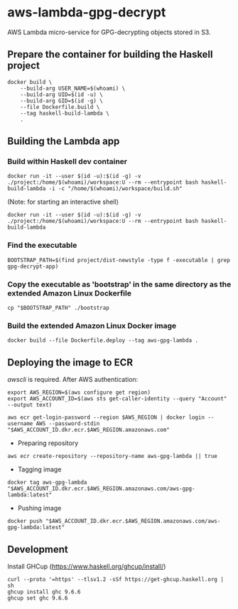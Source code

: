 # aws-lambda-gpg-decrypt

AWS Lambda micro-service for GPG-decrypting objects stored in S3.

## Prepare the container for building the Haskell project

```shell
docker build \
    --build-arg USER_NAME=$(whoami) \
    --build-arg UID=$(id -u) \
    --build-arg GID=$(id -g) \
    --file Dockerfile.build \
    --tag haskell-build-lambda \
    .
```

## Building the Lambda app

### Build within Haskell dev container

```shell
docker run -it --user $(id -u):$(id -g) -v ./project:/home/$(whoami)/workspace:U --rm --entrypoint bash haskell-build-lambda -i -c "/home/$(whoami)/workspace/build.sh"
```

(Note: for starting an interactive shell)

```shell
docker run -it --user $(id -u):$(id -g) -v ./project:/home/$(whoami)/workspace:U --rm --entrypoint bash haskell-build-lambda
```

### Find the executable

```shell
BOOTSTRAP_PATH=$(find project/dist-newstyle -type f -executable | grep gpg-decrypt-app)
```

### Copy the executable as 'bootstrap' in the same directory as the extended Amazon Linux Dockerfile

```shell
cp "$BOOTSTRAP_PATH" ./bootstrap
```

### Build the extended Amazon Linux Docker image

```shell
docker build --file Dockerfile.deploy --tag aws-gpg-lambda .
```

## Deploying the image to ECR

_awscli_ is required. After AWS authentication:

```shell
export AWS_REGION=$(aws configure get region)
export AWS_ACCOUNT_ID=$(aws sts get-caller-identity --query "Account" --output text)

aws ecr get-login-password --region $AWS_REGION | docker login --username AWS --password-stdin "$AWS_ACCOUNT_ID.dkr.ecr.$AWS_REGION.amazonaws.com"

```

- Preparing repository

```shell
aws ecr create-repository --repository-name aws-gpg-lambda || true
```

- Tagging image

```shell
docker tag aws-gpg-lambda "$AWS_ACCOUNT_ID.dkr.ecr.$AWS_REGION.amazonaws.com/aws-gpg-lambda:latest"
```

- Pushing image

```shell
docker push "$AWS_ACCOUNT_ID.dkr.ecr.$AWS_REGION.amazonaws.com/aws-gpg-lambda:latest"
```

## Development

Install GHCup (https://www.haskell.org/ghcup/install/)

```shell
curl --proto '=https' --tlsv1.2 -sSf https://get-ghcup.haskell.org | sh
ghcup install ghc 9.6.6
ghcup set ghc 9.6.6
```
